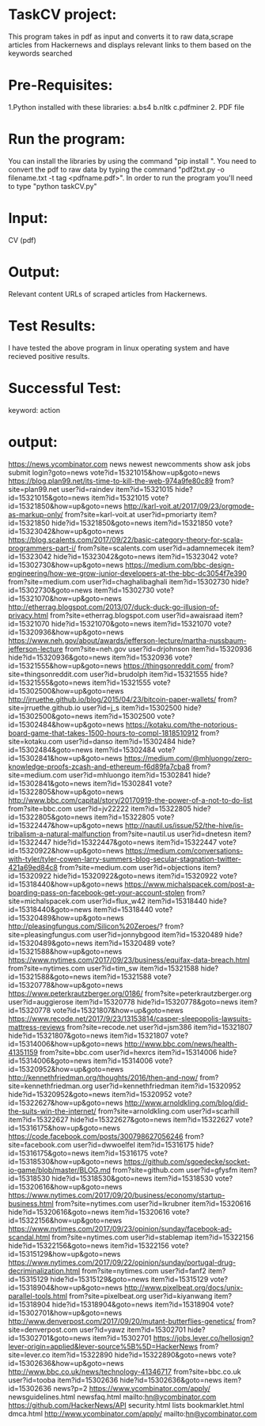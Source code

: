 # TaskCV project:

This program takes in pdf as input and converts it to raw data,scrape articles from Hackernews and displays relevant links to them based on the keywords searched

# Pre-Requisites:

1.Python installed with these libraries:
    a.bs4
    b.nltk
    c.pdfminer
2. PDF file

# Run the program:
You can install the libraries by using the command "pip install <library name>".
You need to convert the pdf to raw data by typing the command "pdf2txt.py -o filename.txt -t tag <pdfname.pdf>". In order to run the program you'll need to type
"python taskCV.py"

# Input: 
CV (pdf)
# Output: 
Relevant content URLs of scraped articles from Hackernews.

# Test Results:
I have tested the above program in linux operating system and have recieved positive results.

# Successful Test:

keyword: action
# output:
https://news.ycombinator.com
news
newest
newcomments
show
ask
jobs
submit
login?goto=news
vote?id=15321015&how=up&goto=news
https://blog.plan99.net/its-time-to-kill-the-web-974a9fe80c89
from?site=plan99.net
user?id=raindev
item?id=15321015
hide?id=15321015&goto=news
item?id=15321015
vote?id=15321850&how=up&goto=news
http://karl-voit.at/2017/09/23/orgmode-as-markup-only/
from?site=karl-voit.at
user?id=pmoriarty
item?id=15321850
hide?id=15321850&goto=news
item?id=15321850
vote?id=15323042&how=up&goto=news
https://blog.scalents.com/2017/09/22/basic-category-theory-for-scala-programmers-part-i/
from?site=scalents.com
user?id=adamnemecek
item?id=15323042
hide?id=15323042&goto=news
item?id=15323042
vote?id=15302730&how=up&goto=news
https://medium.com/bbc-design-engineering/how-we-grow-junior-developers-at-the-bbc-dc3054f7e390
from?site=medium.com
user?id=chaghalibaghali
item?id=15302730
hide?id=15302730&goto=news
item?id=15302730
vote?id=15321070&how=up&goto=news
http://etherrag.blogspot.com/2013/07/duck-duck-go-illusion-of-privacy.html
from?site=etherrag.blogspot.com
user?id=awaisraad
item?id=15321070
hide?id=15321070&goto=news
item?id=15321070
vote?id=15320936&how=up&goto=news
https://www.neh.gov/about/awards/jefferson-lecture/martha-nussbaum-jefferson-lecture
from?site=neh.gov
user?id=drjohnson
item?id=15320936
hide?id=15320936&goto=news
item?id=15320936
vote?id=15321555&how=up&goto=news
https://thingsonreddit.com/
from?site=thingsonreddit.com
user?id=brudolph
item?id=15321555
hide?id=15321555&goto=news
item?id=15321555
vote?id=15302500&how=up&goto=news
http://jrruethe.github.io/blog/2015/04/23/bitcoin-paper-wallets/
from?site=jrruethe.github.io
user?id=j_s
item?id=15302500
hide?id=15302500&goto=news
item?id=15302500
vote?id=15302484&how=up&goto=news
https://kotaku.com/the-notorious-board-game-that-takes-1500-hours-to-compl-1818510912
from?site=kotaku.com
user?id=danso
item?id=15302484
hide?id=15302484&goto=news
item?id=15302484
vote?id=15302841&how=up&goto=news
https://medium.com/@mhluongo/zero-knowledge-proofs-zcash-and-ethereum-f6d89fa7cba8
from?site=medium.com
user?id=mhluongo
item?id=15302841
hide?id=15302841&goto=news
item?id=15302841
vote?id=15322805&how=up&goto=news
http://www.bbc.com/capital/story/20170919-the-power-of-a-not-to-do-list
from?site=bbc.com
user?id=jv22222
item?id=15322805
hide?id=15322805&goto=news
item?id=15322805
vote?id=15322447&how=up&goto=news
http://nautil.us/issue/52/the-hive/is-tribalism-a-natural-malfunction
from?site=nautil.us
user?id=dnetesn
item?id=15322447
hide?id=15322447&goto=news
item?id=15322447
vote?id=15320922&how=up&goto=news
https://medium.com/conversations-with-tyler/tyler-cowen-larry-summers-blog-secular-stagnation-twitter-421a69ed84c8
from?site=medium.com
user?id=objections
item?id=15320922
hide?id=15320922&goto=news
item?id=15320922
vote?id=15318440&how=up&goto=news
https://www.michalspacek.com/post-a-boarding-pass-on-facebook-get-your-account-stolen
from?site=michalspacek.com
user?id=flux_w42
item?id=15318440
hide?id=15318440&goto=news
item?id=15318440
vote?id=15320489&how=up&goto=news
http://pleasingfungus.com/Silicon%20Zeroes/?
from?site=pleasingfungus.com
user?id=jonnybgood
item?id=15320489
hide?id=15320489&goto=news
item?id=15320489
vote?id=15321588&how=up&goto=news
https://www.nytimes.com/2017/09/23/business/equifax-data-breach.html
from?site=nytimes.com
user?id=tim_sw
item?id=15321588
hide?id=15321588&goto=news
item?id=15321588
vote?id=15320778&how=up&goto=news
https://www.peterkrautzberger.org/0186/
from?site=peterkrautzberger.org
user?id=auggierose
item?id=15320778
hide?id=15320778&goto=news
item?id=15320778
vote?id=15321807&how=up&goto=news
https://www.recode.net/2017/9/23/13153814/casper-sleepopolis-lawsuits-mattress-reviews
from?site=recode.net
user?id=jsm386
item?id=15321807
hide?id=15321807&goto=news
item?id=15321807
vote?id=15314006&how=up&goto=news
http://www.bbc.com/news/health-41351159
from?site=bbc.com
user?id=hexrcs
item?id=15314006
hide?id=15314006&goto=news
item?id=15314006
vote?id=15320952&how=up&goto=news
http://kennethfriedman.org/thoughts/2016/then-and-now/
from?site=kennethfriedman.org
user?id=kennethfriedman
item?id=15320952
hide?id=15320952&goto=news
item?id=15320952
vote?id=15322627&how=up&goto=news
http://www.arnoldkling.com/blog/did-the-suits-win-the-internet/
from?site=arnoldkling.com
user?id=scarhill
item?id=15322627
hide?id=15322627&goto=news
item?id=15322627
vote?id=15316175&how=up&goto=news
https://code.facebook.com/posts/300798627056246
from?site=facebook.com
user?id=dwwoelfel
item?id=15316175
hide?id=15316175&goto=news
item?id=15316175
vote?id=15318530&how=up&goto=news
https://github.com/sgoedecke/socket-io-game/blob/master/BLOG.md
from?site=github.com
user?id=gfysfm
item?id=15318530
hide?id=15318530&goto=news
item?id=15318530
vote?id=15320616&how=up&goto=news
https://www.nytimes.com/2017/09/20/business/economy/startup-business.html
from?site=nytimes.com
user?id=lkrubner
item?id=15320616
hide?id=15320616&goto=news
item?id=15320616
vote?id=15322156&how=up&goto=news
https://www.nytimes.com/2017/09/23/opinion/sunday/facebook-ad-scandal.html
from?site=nytimes.com
user?id=stablemap
item?id=15322156
hide?id=15322156&goto=news
item?id=15322156
vote?id=15315129&how=up&goto=news
https://www.nytimes.com/2017/09/22/opinion/sunday/portugal-drug-decriminalization.html
from?site=nytimes.com
user?id=fanf2
item?id=15315129
hide?id=15315129&goto=news
item?id=15315129
vote?id=15318904&how=up&goto=news
http://www.pixelbeat.org/docs/unix-parallel-tools.html
from?site=pixelbeat.org
user?id=kiyanwang
item?id=15318904
hide?id=15318904&goto=news
item?id=15318904
vote?id=15302701&how=up&goto=news
http://www.denverpost.com/2017/09/20/mutant-butterflies-genetics/
from?site=denverpost.com
user?id=yawz
item?id=15302701
hide?id=15302701&goto=news
item?id=15302701
https://jobs.lever.co/hellosign?lever-origin=applied&lever-source%5B%5D=HackerNews
from?site=lever.co
item?id=15322890
hide?id=15322890&goto=news
vote?id=15302636&how=up&goto=news
http://www.bbc.co.uk/news/technology-41346717
from?site=bbc.co.uk
user?id=tooba
item?id=15302636
hide?id=15302636&goto=news
item?id=15302636
news?p=2
https://www.ycombinator.com/apply/
newsguidelines.html
newsfaq.html
mailto:hn@ycombinator.com
https://github.com/HackerNews/API
security.html
lists
bookmarklet.html
dmca.html
http://www.ycombinator.com/apply/
mailto:hn@ycombinator.com

